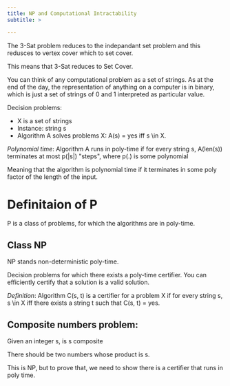 ```yaml
---
title: NP and Computational Intractability
subtitle: >

---
```


The 3-Sat problem reduces to the indepandant set problem and this redusces to vertex cover which to set cover.

This means that 3-Sat reduces to Set Cover.

You can think of any computational problem as a set of strings. As at the end of the day, the representation of anything on a computer is in binary, which is just a set of strings of 0 and 1 interpreted as particular value.

Decision problems:
* X is a set of strings
* Instance: string s
* Algorithm A solves problems X: A(s) = yes iff s \in X.

*Polynomial time*: Algorithm A runs in poly-time if for every string s, A(len(s)) terminates at most p(|s|) "steps", where p(.) is some polynomial

Meaning that the algorithm is polynomial time if it terminates in some poly factor of the length of the input.


# Definitaion of P

P is a class of problems, for which the algorithms are in poly-time.

## Class NP

NP stands non-deterministic poly-time.

Decision problems for which there exists a poly-time certifier. You can efficiently certify that a solution is a valid solution.

*Definition*: Algorithm C(s, t) is a certifier for a problem X if for every string s, s \in X iff there exists a string t such that C(s, t) = yes.

## Composite numbers problem:

Given an integer s, is s composite

There should be two numbers whose product is s.

This is NP, but to prove that, we need to show there is a certifier that runs in poly time.

